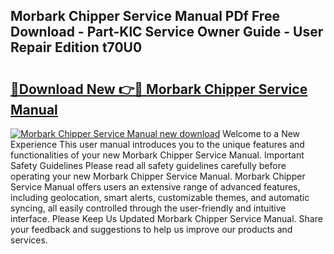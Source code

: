 ## Morbark Chipper Service Manual PDf Free Download - Part-KlC Service Owner Guide - User Repair Edition t70U0

# <h2><a href="http://bc21329.oget.top/?id=Morbark+Chipper+Service+Manual">🔗Download New 👉🔴 Morbark Chipper Service Manual</a></h2>

[![Morbark Chipper Service Manual new download](https://i.imgur.com/5g1atiW.png)](http://bc21329.oget.top/?id=Morbark+Chipper+Service+Manual)
Welcome to a New Experience This user manual introduces you to the unique features and functionalities of your new Morbark Chipper Service Manual. Important Safety Guidelines Please read all safety guidelines carefully before operating your new Morbark Chipper Service Manual. Morbark Chipper Service Manual offers users an extensive range of advanced features, including geolocation, smart alerts, customizable themes, and automatic syncing, all easily controlled through the user-friendly and intuitive interface. Please Keep Us Updated Morbark Chipper Service Manual. Share your feedback and suggestions to help us improve our products and services.
